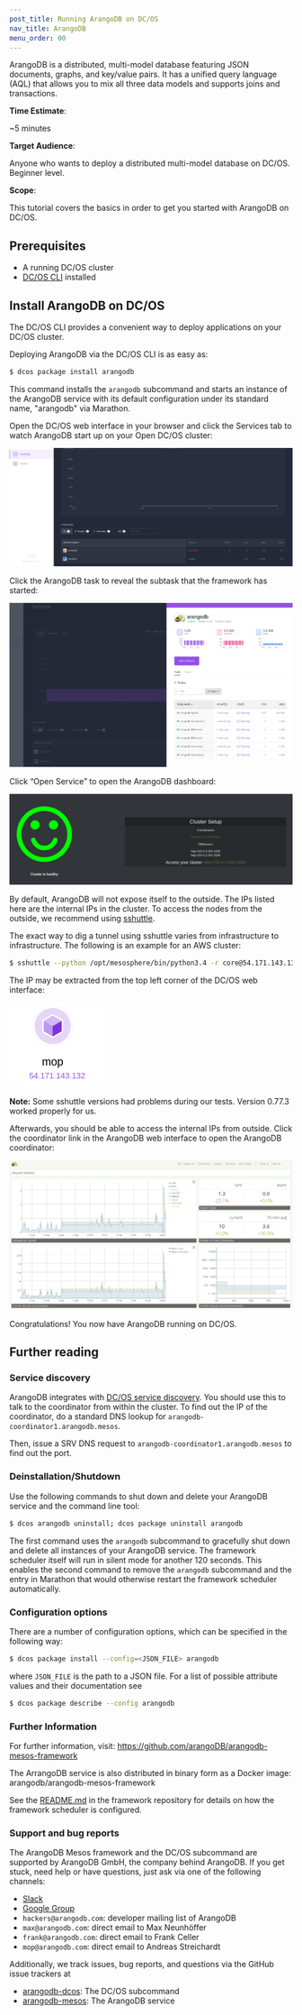 ```yaml
---
post_title: Running ArangoDB on DC/OS
nav_title: ArangoDB
menu_order: 00
---
```


ArangoDB is a distributed, multi-model database featuring JSON
documents, graphs, and key/value pairs. It has a unified query language (AQL)
that allows you to mix all three data models and supports joins and
transactions.

**Time Estimate**:

~5 minutes

**Target Audience**:

Anyone who wants to deploy a distributed multi-model database on DC/OS. Beginner level.

**Scope**:

This tutorial covers the basics in order to get you started with ArangoDB on DC/OS.

## Prerequisites

- A running DC/OS cluster
- [DC/OS CLI](/docs/1.7/usage/cli/install/) installed

## Install ArangoDB on DC/OS

The DC/OS CLI provides a convenient way to deploy applications on your DC/OS cluster.

Deploying ArangoDB via the DC/OS CLI is as easy as:

```bash
$ dcos package install arangodb
```

This command installs the `arangodb` subcommand and starts an instance of the ArangoDB service with its default configuration under its standard name, "arangodb" via Marathon.

Open the DC/OS web interface in your browser and click the Services tab to watch ArangoDB start up on your Open DC/OS cluster:

![Services](img/services.png)

Click the ArangoDB task to reveal the subtask that the framework has started:

![Tasks](img/tasks.png)

Click “Open Service” to open the ArangoDB dashboard:

![Dashboard](img/dashboard.png)

By default, ArangoDB will not expose itself to the outside. The IPs listed here are the internal IPs in the cluster. To access the nodes from the outside, we recommend using [sshuttle](https://github.com/sshuttle/sshuttle).

The exact way to dig a tunnel using sshuttle varies from infrastructure to infrastructure. The following is an example for an AWS cluster:

```bash
$ sshuttle --python /opt/mesosphere/bin/python3.4 -r core@54.171.143.132 10.0.0.0/8
```

The IP may be extracted from the top left corner of the DC/OS web interface:

![Dashboard](img/ip.png)

**Note:** Some sshuttle versions had problems during our tests. Version 0.77.3 worked properly for us.

Afterwards, you should be able to access the internal IPs from outside. Click the coordinator link in the ArangoDB web interface to open the ArangoDB coordinator:

![Dashboard](img/arangodb.png)

Congratulations! You now have ArangoDB running on DC/OS.

## Further reading

### Service discovery

ArangoDB integrates with [DC/OS service discovery](/docs/1.7/usage/service-discovery/mesos-dns/service-naming/). You should use this to talk to the coordinator from within the cluster. To find out the IP of the coordinator, do a standard DNS lookup for `arangodb-coordinator1.arangodb.mesos`.

Then, issue a SRV DNS request to `arangodb-coordinator1.arangodb.mesos` to find out the port.

### Deinstallation/Shutdown

Use the following commands to shut down and delete your ArangoDB service and the
command line tool:

```bash
$ dcos arangodb uninstall; dcos package uninstall arangodb
```

The first command uses the `arangodb` subcommand to gracefully shut down and
delete all instances of your ArangoDB service. The framework scheduler
itself will run in silent mode for another 120 seconds. This enables
the second command to remove the `arangodb` subcommand and the entry in
Marathon that would otherwise restart the framework scheduler
automatically.

### Configuration options

There are a number of configuration options, which can be specified in the following
way:

```bash
$ dcos package install --config=<JSON_FILE> arangodb
```

where `JSON_FILE` is the path to a JSON file. For a list of possible
attribute values and their documentation see

```bash
$ dcos package describe --config arangodb
```

### Further Information

For further information, visit: https://github.com/arangoDB/arangodb-mesos-framework

The ArrangoDB service is also distributed in binary form as a Docker image: arangodb/arangodb-mesos-framework

See the [README.md](https://github.com/ArangoDB/arangodb-mesos-framework)
in the framework repository for details on how the framework scheduler is
configured.

### Support and bug reports

The ArangoDB Mesos framework and the DC/OS subcommand are
supported by ArangoDB GmbH, the company behind ArangoDB. If you get
stuck, need help or have questions, just ask via one of the following
channels:

- [Slack](http://slack.arangodb.com)
- [Google Group](https://groups.google.com/forum/#!forum/arangodb)
- `hackers@arangodb.com`: developer mailing list of ArangoDB
- `max@arangodb.com`: direct email to Max Neunhöffer
- `frank@arangodb.com`: direct email to Frank Celler
- `mop@arangodb.com`: direct email to Andreas Streichardt

Additionally, we track issues, bug reports, and questions via the GitHub
issue trackers at

- [arangodb-dcos](https://github.com/ArangoDB/arangodb-dcos/issues): The DC/OS subcommand
- [arangodb-mesos](https://github.com/arangodb/arangodb-mesos/issues): The ArangoDB service
